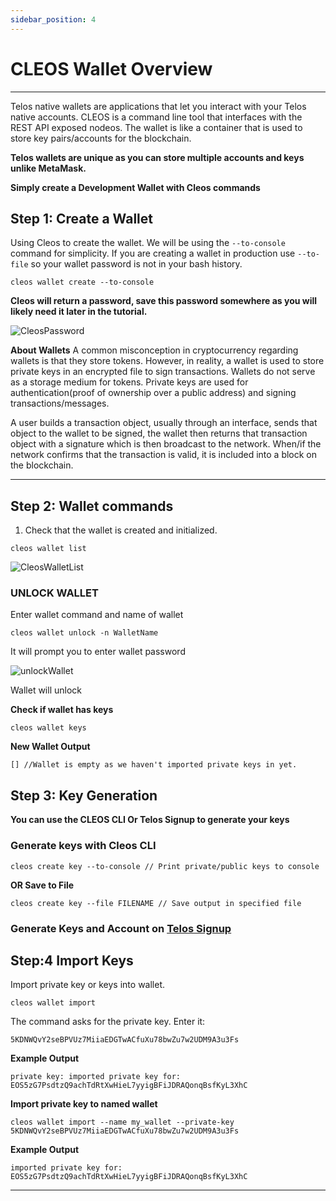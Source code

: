 ```yaml
---
sidebar_position: 4
---
```



# CLEOS Wallet Overview
-----       ------
Telos native wallets are applications that let you interact with your Telos native accounts. CLEOS is a command line tool that interfaces with the REST API exposed nodeos. The wallet is like a container that is used to store key pairs/accounts for the blockchain. 

**Telos wallets are unique as you can store multiple accounts and keys unlike MetaMask.**

__Simply create a Development Wallet with Cleos commands__


## Step 1: Create a Wallet
Using Cleos to create the wallet.
We will be using the ```--to-console``` command for simplicity. If you are creating a wallet in production use ```--to-file``` so your wallet password is not in your bash history. 

```cleos wallet create --to-console ```

**Cleos will return a password, save this password somewhere as you will likely need it later in the tutorial.**


![CleosPassword](/img/cleos_password.png)

**About Wallets** A common misconception in cryptocurrency regarding wallets is that they store tokens. However, in reality, a wallet is used to store private keys in an encrypted file to sign transactions. Wallets do not serve as a storage medium for tokens. Private keys are used for authentication(proof of ownership over a public address) and signing transactions/messages.

A user builds a transaction object, usually through an interface, sends that object to the wallet to be signed, the wallet then returns that transaction object with a signature which is then broadcast to the network. When/if the network confirms that the transaction is valid, it is included into a block on the blockchain.

----            -----

## Step 2: Wallet commands

1. Check that the wallet is created and initialized.

```
cleos wallet list  
```   

![CleosWalletList](/img/cleoswalletlist.png)

### UNLOCK WALLET

Enter wallet command and name of wallet
```
cleos wallet unlock -n WalletName
```
It will prompt you to enter wallet password

![unlockWallet](/img/unlockWallet.png)

Wallet will unlock

**Check if wallet has keys**
```
cleos wallet keys
```
**New Wallet Output**
```
[] //Wallet is empty as we haven't imported private keys in yet. 
```


## Step 3: Key Generation
__You can use the CLEOS CLI Or Telos Signup to generate your keys__
### Generate keys with Cleos CLI

```
cleos create key --to-console // Print private/public keys to console
```
**OR Save to File**
```
cleos create key --file FILENAME // Save output in specified file
```


### Generate Keys and Account on [Telos Signup](https://www.telos.net/signup) 

## Step:4 Import Keys
Import private key or keys into wallet. 
```
cleos wallet import 
```
The command asks for the private key. Enter it:
```
5KDNWQvY2seBPVUz7MiiaEDGTwACfuXu78bwZu7w2UDM9A3u3Fs
```
**Example Output**
```
private key: imported private key for: EOS5zG7PsdtzQ9achTdRtXwHieL7yyigBFiJDRAQonqBsfKyL3XhC
```
**Import private key to named wallet**
 ```
cleos wallet import --name my_wallet --private-key 5KDNWQvY2seBPVUz7MiiaEDGTwACfuXu78bwZu7w2UDM9A3u3Fs
```  
**Example Output**
```
imported private key for: EOS5zG7PsdtzQ9achTdRtXwHieL7yyigBFiJDRAQonqBsfKyL3XhC

```


------                                           ------


